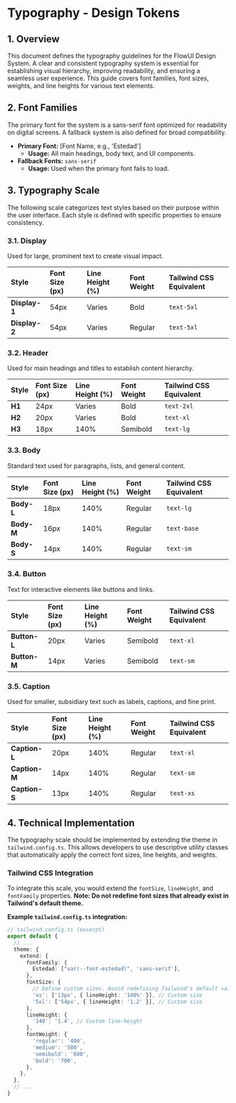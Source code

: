 # Typography - Design Tokens

## 1. Overview

This document defines the typography guidelines for the FlowUI Design System. A clear and consistent typography system is essential for establishing visual hierarchy, improving readability, and ensuring a seamless user experience. This guide covers font families, font sizes, weights, and line heights for various text elements.

## 2. Font Families

The primary font for the system is a sans-serif font optimized for readability on digital screens. A fallback system is also defined for broad compatibility.

- **Primary Font:** [Font Name, e.g., 'Estedad']
  - **Usage:** All main headings, body text, and UI components.
- **Fallback Fonts:** `sans-serif`
  - **Usage:** Used when the primary font fails to load.

## 3. Typography Scale

The following scale categorizes text styles based on their purpose within the user interface. Each style is defined with specific properties to ensure consistency.

### 3.1. Display

Used for large, prominent text to create visual impact.

| Style     | Font Size (px) | Line Height (%) | Font Weight | Tailwind CSS Equivalent |
| :-------- | :------------- | :-------------- | :---------- | :---------------------- |
| **Display-1** | 54px           | Varies          | Bold        | `text-5xl`              |
| **Display-2** | 54px           | Varies          | Regular     | `text-5xl`              |

### 3.2. Header

Used for main headings and titles to establish content hierarchy.

| Style     | Font Size (px) | Line Height (%) | Font Weight | Tailwind CSS Equivalent |
| :-------- | :------------- | :-------------- | :---------- | :---------------------- |
| **H1** | 24px           | Varies          | Bold        | `text-2xl`              |
| **H2** | 20px           | Varies          | Bold        | `text-xl`               |
| **H3** | 18px           | 140%            | Semibold    | `text-lg`               |

### 3.3. Body

Standard text used for paragraphs, lists, and general content.

| Style     | Font Size (px) | Line Height (%) | Font Weight | Tailwind CSS Equivalent |
| :-------- | :------------- | :-------------- | :---------- | :---------------------- |
| **Body-L** | 18px           | 140%            | Regular     | `text-lg`               |
| **Body-M** | 16px           | 140%            | Regular     | `text-base`             |
| **Body-S** | 14px           | 140%            | Regular     | `text-sm`               |

### 3.4. Button

Text for interactive elements like buttons and links.

| Style     | Font Size (px) | Line Height (%) | Font Weight | Tailwind CSS Equivalent |
| :-------- | :------------- | :-------------- | :---------- | :---------------------- |
| **Button-L**| 20px           | Varies          | Semibold    | `text-xl`               |
| **Button-M**| 14px           | Varies          | Semibold    | `text-sm`               |

### 3.5. Caption

Used for smaller, subsidiary text such as labels, captions, and fine print.

| Style     | Font Size (px) | Line Height (%) | Font Weight | Tailwind CSS Equivalent |
| :-------- | :------------- | :-------------- | :---------- | :---------------------- |
| **Caption-L** | 20px           | 140%            | Regular     | `text-xl`               |
| **Caption-M** | 14px           | 140%            | Regular     | `text-sm`               |
| **Caption-S** | 13px           | 140%            | Regular     | `text-xs`               |

## 4. Technical Implementation

The typography scale should be implemented by extending the theme in `tailwind.config.ts`. This allows developers to use descriptive utility classes that automatically apply the correct font sizes, line heights, and weights.

### Tailwind CSS Integration

To integrate this scale, you would extend the `fontSize`, `lineHeight`, and `fontFamily` properties. **Note: Do not redefine font sizes that already exist in Tailwind's default theme.**

**Example `tailwind.config.ts` integration:**

```typescript
// tailwind.config.ts (excerpt)
export default {
  // ...
  theme: {
    extend: {
      fontFamily: {
        Estedad: ["var(--font-estedad)", 'sans-serif'],
      },
      fontSize: {
        // Define custom sizes. Avoid redefining Tailwind's default values (e.g., 'sm', 'base', 'lg').
        'xs': ['13px', { lineHeight: '140%' }], // Custom size
        '5xl': ['54px', { lineHeight: '1.2' }], // Custom size
      },
      lineHeight: {
        '140': '1.4', // Custom line-height
      },
      fontWeight: {
        'regular': '400',
        'medium': '500',
        'semibold': '600',
        'bold': '700',
      },
    },
  },
  // ...
}